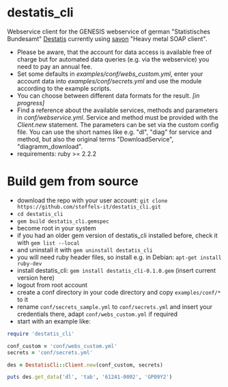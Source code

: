 # destatis_cli
Webservice client for the GENESIS webservice of german "Statistisches Bundesamt" [Destatis](https://www-genesis.destatis.de/genesis/online?Menu=Webservice) currently using [savon](https://github.com/savonrb/savon) "Heavy metal SOAP client".

* Please be aware, that the account for data access is available free of charge but for automated data queries (e.g. via the webservice) you need to pay an annual fee.
* Set some defaults in *examples/conf/webs_custom.yml*, enter your account data into *examples/conf/secrets.yml* and use the module according to the example scripts.
* You can choose between different data formats for the result. *[in progress]*
* Find a reference about the available services, methods and parameters in *conf/webservice.yml*. Service and method must be provided with the *Client.new* statement. The parameters can be set via the custom config file. You can use the short names like e.g. "dl", "diag" for service and method, but also the original terms "DownloadService", "diagramm_download".
* requirements: ruby >= 2.2.2

# Build gem from source

* download the repo with your user account: `git clone https://github.com/stoffels-it/destatis_cli.git`
* `cd destatis_cli`
* `gem build destatis_cli.gemspec`
* become root in your system
* if you had an older gem version of destatis_cli installed before, check it with `gem list --local`
* and uninstall it with `gem uninstall destatis_cli`
* you will need ruby header files, so install e.g. in Debian: `apt-get install ruby-dev`
* install destatis_cli: `gem install destatis_cli-0.1.0.gem` (insert current version here)
* logout from root account
* create a conf directory in your code directory and copy `examples/conf/*` to it
* rename `conf/secrets_sample.yml` to `conf/secrets.yml` and insert your credentials there, adapt `conf/webs_custom.yml` if required
* start with an example like:
```ruby
require 'destatis_cli'

conf_custom = 'conf/webs_custom.yml'
secrets = 'conf/secrets.yml'

des = DestatisCli::Client.new(conf_custom, secrets)

puts des.get_data('dl', 'tab', '61241-0002', 'GP09Y2')
```
